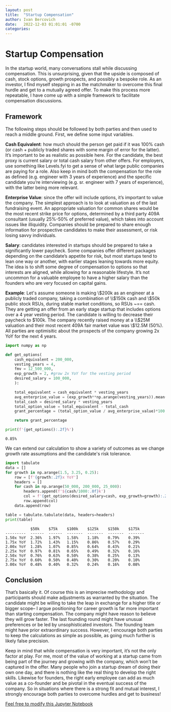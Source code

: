 ```yaml
---
layout: post
title:  "Startup Compensation"
author: Ivan Bercovich
date:   2022-12-03 01:01:01 -0700
categories:
---
```


# Startup Compensation #

In the startup world, many conversations stall while discussing compensation. This is unsurprising, given that the upside is composed of cash, stock options, growth prospects, and possibly a bespoke role. As an investor, I find myself stepping in as the matchmaker to overcome this final hurdle and get to a mutually agreed offer. To make this process more repeatable, I have come up with a simple framework to facilitate compensation discussions.

## Framework ##

The following steps should be followed by both parties and then used to reach a middle ground. First, we define some input variables.

**Cash Equivalent**: how much should the person get paid if it was 100% cash (or cash + publicly traded shares with some margin of error for the latter). It’s important to be as realistic as possible here. For the candidate, the best proxy is current salary or total cash salary from other offers. For employers, use something like Levels.fyi to get a sense of what large public companies are paying for a role. Also keep in mind both the compensation for the role as defined (e.g. engineer with 3 years of experience) and the specific candidate you’re interviewing (e.g. sr. engineer with 7 years of experience), with the latter being more relevant.

**Enterprise Value**: since the offer will include options, it’s important to value the company. The simplest approach is to look at valuation as of the last fundraising event. An appropriate valuation for common shares would be the most recent strike price for options, determined by a third party 409A consultant (usually 25%-50% of preferred value), which takes into account issues like illiquidity. Companies should be prepared to share enough information for prospective candidates to make their assessment, or risk losing savvy individuals.

**Salary**: candidates interested in startups should be prepared to take a significantly lower paycheck. Some companies offer different packages depending on the candidate’s appetite for risk, but most startups tend to lean one way or another, with earlier stages leaning towards more equity. The idea is to shift some degree of compensation to options so that interests are aligned, while allowing for a reasonable lifestyle. It’s not uncommon for a valuable employee to have a higher salary than the founders who are very focused on capital gains.

**Example**: Let's assume someone is making \\$200k as an engineer at a publicly traded company, taking a combination of \\$150k cash and \\$50k public stock RSUs, during stable market conditions, so RSUs ~== cash. They are getting an offer from an early stage startup that includes options over a 4 year vesting period. The candidate is willing to decrease their paycheck to $100k. The company recently raised money at a \\$25M valuation and their most recent 409A fair market value was \\$12.5M (50%). All parties are optimisitic about the prospects of the company growing 2x YoY for the next 4 years.




```python
import numpy as np

def get_options(
    cash_equivalent = 200_000,
    vesting_years = 4,
    fmv = 12_500_000,
    exp_growth = 2, #grow 2x YoY for the vesting period
    desired_salary = 100_000,
    ):

    total_equivalent = cash_equivalent * vesting_years
    avg_enterprise_value = (exp_growth**np.arange(vesting_years)).mean()*fmv
    total_cash = desired_salary * vesting_years
    total_option_value = total_equivalent - total_cash
    grant_percentage = (total_option_value / avg_enterprise_value)*100

    return grant_percentage

print(f'{get_options():.2f}%')

```

    0.85%


We can extend our calculation to show a variety of outcomes as we change growth rate assumptions and the candidate's risk tolerance.


```python
import tabulate
data = []
for growth in np.arange(1.5, 3.25, 0.25):
    row = [f'{growth:.2f}x YoY']
    headers = []
    for cash in np.arange(50_000, 200_000, 25_000):
        headers.append(f'${cash/1000:.0f}k')
        col = f'{get_options(desired_salary=cash, exp_growth=growth):.2f}%'
        row.append(col)
    data.append(row)

table = tabulate.tabulate(data, headers=headers)
print(table)
```

               $50k    $75k    $100k    $125k    $150k    $175k
    ---------  ------  ------  -------  -------  -------  -------
    1.50x YoY  2.36%   1.97%   1.58%    1.18%    0.79%    0.39%
    1.75x YoY  1.72%   1.43%   1.15%    0.86%    0.57%    0.29%
    2.00x YoY  1.28%   1.07%   0.85%    0.64%    0.43%    0.21%
    2.25x YoY  0.97%   0.81%   0.65%    0.49%    0.32%    0.16%
    2.50x YoY  0.76%   0.63%   0.50%    0.38%    0.25%    0.13%
    2.75x YoY  0.60%   0.50%   0.40%    0.30%    0.20%    0.10%
    3.00x YoY  0.48%   0.40%   0.32%    0.24%    0.16%    0.08%


## Conclusion ##

That’s basically it. Of course this is an imprecise methodology and participants should make adjustments as warranted by the situation. The candidate might be willing to take the leap in exchange for a higher title or bigger scope– I argue positioning for career growth is far more important than starting compensation.  The company might have reason to believe they will grow faster. The last founding round might have unusual preferences or be led by unsophisticated investors. The founding team might have prior extraordinary success. However, I encourage both parties to keep the calculations as simple as possible, as going much further is likely false precision.

Keep in mind that while compensation is very important, it’s not the only factor at play. For me, most of the value of working at a startup came from being part of the journey and growing with the company, which won’t be captured in the offer. Many people who join a startup dream of doing their own one day, and there is nothing like the real thing to develop the right skills. Likewise for founders, the right early employee can add as much value as a co-founder and be pivotal in the eventual success of the company. So in situations where there is a strong fit and mutual interest, I strongly encourage both parties to overcome hurdles and get to business!

[Feel free to modify this Jupyter Notebook](https://github.com/ibercovich/ibercovich.github.io/blob/master/notebooks/compensation.ipynb)

